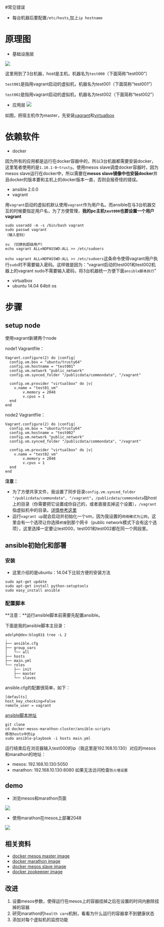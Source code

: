 #常见错误
- 每台机器后要配置`/etc/hosts`,加上`ip hostname`

# 原理图
- 基础设施层

![](http://7xo6ve.com1.z0.glb.clouddn.com/cluster-architecure.png)

这里用到了3台机器，host是主机，机器名为`test000`（下面简称“test000”）

`test001`是指用vagrant启动的虚拟机，机器名为test001（下面简称“test001”）

`test002`是指用vagrant启动的虚拟机，机器名为test002（下面简称“test002”）

- 应用层
![](http://7xo6ve.com1.z0.glb.clouddn.com/app-architecure.svg)

如图，把宿主机作为master，先安装[vagrant](https://www.vagrantup.com/downloads.html)和[virtualbox](https://www.virtualbox.org/wiki/Downloads)

# 依赖软件
- docker

因为所有的应用都是运行在docker容器中的，所以3台机器都需要安装docker，这里笔者使用的是`1.10.1-0~trusty`。使用mesos slave调度docker容器时，因为mesos slave运行在docker中，所以需要在**mesos slave镜像中也安装docker**并且docker的版本要和主机上的docker版本一直，否则会报奇怪的错误。

- ansible 2.0.0
- vagrant

用`vagrant`启动的虚拟机默认使用`vagrant`作为用户名。而ansible在与3台机器交互的时候要指定用户名，为了方便管理，**我的pc主机`test000`也要设置一个用户vagrant**

```
sudo useradd -m -s /bin/bash vagrant
sudo passwd vagrant
（输入密码）

su （切换到超级用户）
echo vagrant ALL=NOPASSWD:ALL >> /etc/sudoers
```
`echo vagrant ALL=NOPASSWD:ALL >> /etc/sudoers`这条命令使得vagrant用户执行`sudo`时不需要输入密码。这样做是因为：“vagrant启动的test001和test002机器上的vagrant sudo不需要输入密码，将3台机器统一方便下面`ansible脚本执行`”

- virtualbox
- ubuntu 14.04 64bit os

# 步骤
## setup node
使用vagrant新建两个node

node1 Vagrantfile：
```
Vagrant.configure(2) do |config|
  config.vm.box = "ubuntu/trusty64"
  config.vm.hostname = "test001"
  config.vm.network "public_network"
  config.vm.synced_folder "/publicdata/commondata", "/vagrant"

  config.vm.provider "virtualbox" do |v|
    v.name = "test01_vm"
        v.memory = 2048
        v.cpus = 1
  end
end
```

node2 Vagrantfile：
```
Vagrant.configure(2) do |config|
  config.vm.box = "ubuntu/trusty64"
  config.vm.hostname = "test002"
  config.vm.network "public_network"
  config.vm.synced_folder "/publicdata/commondata", "/vagrant"

  config.vm.provider "virtualbox" do |v|
    v.name = "test02_vm"
        v.memory = 2048
        v.cpus = 1
  end
end
```

**注意：**

- 为了方便共享文件，我设置了同步目录`config.vm.synced_folder "/publicdata/commondata", "/vagrant"`，`/publicdata/commondata`指host上的目录（你需要把它设置成你自己的，或者直接去掉这个设置），`/vagrant`指虚拟机中的目录。[详情参考这里](https://www.vagrantup.com/docs/synced-folders/basic_usage.html)
- 运行`vagrant up`就会启动并初始化一个vm，因为我设置的`网络模式为公网`，这里会有一个选项让你选择`桥接`到那个网卡（public network模式下会有这个选项），这里选择一定要让test000，test001和test002都在同一个网段里。

## ansible初始化和部署
### 安装
- 这里介绍的是ubuntu：14.04下比较方便的安装方法

```
sudo apt-get update
sudo apt-get install python-setuptools
sudo easy_install ansible
```

### 配置脚本
**注意：**运行ansible脚本前需要先配置ansible。

下面是我的ansible脚本主目录：
```
adolph@dev:blog01$ tree -L 2
.
├── ansible.cfg
├── group_vars
│   └── all
├── hosts
├── main.yml
└── roles
    ├── init
    ├── master
    └── slaves
```
ansible.cfg的配置很简单，如下：
```
[defaults]
host_key_checking=False
remote_user = vagrant
```

[ansible脚本地址](https://github.com/DHOPL/docker-mesos-marathon-cluster/tree/master/ansible-scripts)

```
git clone
cd docker-mesos-marathon-cluster/ansible-scripts
修改hosts中的ip
sudo ansible-playbook -i hosts main.yml
```

运行结束后在浏览器输入test000的ip（我这里是192.168.10.130）对应的mesos和marathon的地址：

- mesos: 192.168.10.130:5050
- marathon: 192.168.10.130:8080
如果无法访问检查`防火墙设置`

## demo
- 浏览mesos和marathon页面

![](http://7xo6ve.com1.z0.glb.clouddn.com/demo01.gif)

- 使用marathon在mesos上部署2048

![](http://7xo6ve.com1.z0.glb.clouddn.com/demo02.gif)


## 相关资料
- [docker mesos master image](https://github.com/DHOPL/docker-mesos)
- [docker marathon image](https://github.com/DHOPL/docker-marathon)
- [docker mesos slave image](https://github.com/DHOPL/mesos_slave)
- [docker zookeeper image](https://github.com/DHOPL/docker-zookeeper)

## 改进
1. 设置mesos参数，使得运行在mesos上的容器挂掉之后在设置的时间内删除挂掉的容器
2. 研究marathon的`health care`机制，看看为什么运行的容器拿不到健康状态
3. 添加对每个虚拟机的监控功能
